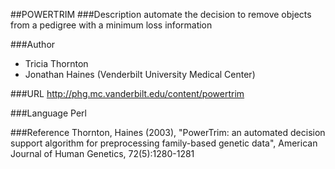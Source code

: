 ##POWERTRIM
###Description
automate the decision to remove objects from a pedigree with a minimum loss information

###Author
* Tricia Thornton
* Jonathan Haines (Venderbilt University Medical Center)

###URL
http://phg.mc.vanderbilt.edu/content/powertrim

###Language
Perl

###Reference
Thornton, Haines (2003), "PowerTrim: an automated decision support algorithm for preprocessing family-based genetic data", American Journal of Human Genetics, 72(5):1280-1281


